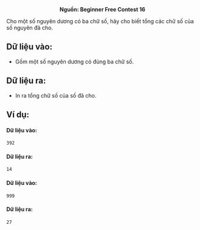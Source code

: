**<center>Nguồn: Beginner Free Contest 16</center>**

Cho một số nguyên dương có ba chữ số, hãy cho biết tổng các chữ số của số nguyên đã cho.

## Dữ liệu vào:
- Gồm một số nguyên dương có đúng ba chữ số.

## Dữ liệu ra:
- In ra tổng chữ số của số đã cho.

## Ví dụ:
#### Dữ liệu vào:
```
392
```

#### Dữ liệu ra:
```
14
```

#### Dữ liệu vào:
```
999
```

#### Dữ liệu ra:
```
27
```